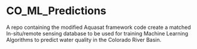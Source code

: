 # CO_ML_Predictions
A repo containing the modified Aquasat framework code create a matched In-situ/remote sensing database to be used for training Machine Learning Algorithms to predict water quality in the Colorado River Basin.

